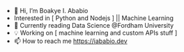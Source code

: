 - 👋 Hi, I’m Boakye I. Ababio
-    Interested in [ Python and Nodejs ] || Machine Learning
- 🌱 Currently reading Data Science @Fordham University
- 💡  Working on [ machine learning and custom APIs stuff ] 
- 📫 How to reach me https://iababio.dev

<!---
melch-inno/melch-inno is a ✨ special ✨ repository because its `README.md` (this file) appears on your GitHub profile.
You can click the Preview link to take a look at your changes.
--->
